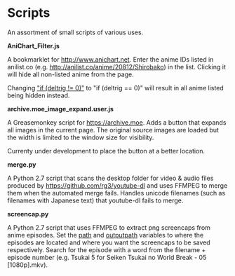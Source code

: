 # Scripts
An assortment of small scripts of various uses.

<strong>AniChart_Filter.js</strong>

A bookmarklet for http://www.anichart.net. Enter the anime IDs listed in anilist.co (e.g. http://anilist.co/anime/20812/Shirobako) in the list. Clicking it will hide all non-listed anime from the page.

Changing <a href="https://github.com/maleficarium/Scripts/blob/master/AniChart_Filter.js#L72">
  "if (deltrig != 0)"</a>
  to
  "if (deltrig == 0)"
  will result in all anime listed being hidden instead.

<strong>archive.moe_image_expand.user.js</strong>

A Greasemonkey script for https://archive.moe. Adds a button that expands all images in the current page. The original source images are loaded but the width is limited to the window size for visibility.

Currenty under development to place the button at a better location.

<strong>merge.py</strong>

A Python 2.7 script that scans the desktop folder for video & audio files produced by https://github.com/rg3/youtube-dl and uses FFMPEG to merge them when the automated merge fails. Handles unicode filenames (such as filenames with Japanese text) that youtube-dl fails to merge.

<strong>screencap.py</strong>

A Python 2.7 script that uses FFMPEG to extract png screencaps from anime episodes. Set the <a href="https://github.com/maleficarium/Scripts/blob/master/screencap.py#L14">path</a> and <a href="https://github.com/maleficarium/Scripts/blob/master/screencap.py#L16">outputpath</a> variables to where the episodes are located and where you want the screencaps to be saved respectively. Search for the episode with a word from the filename + episode number (e.g. Tsukai 5 for Seiken Tsukai no World Break - 05 [1080p].mkv).
